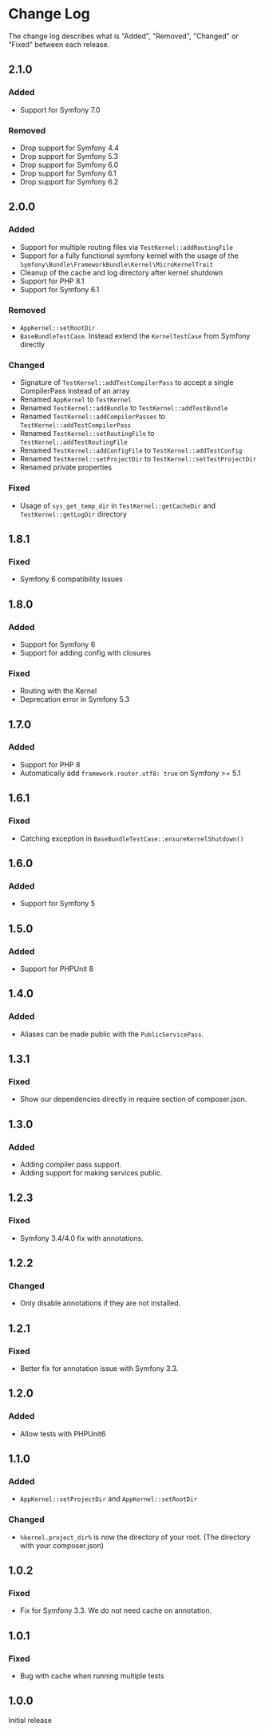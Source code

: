 # Change Log

The change log describes what is "Added", "Removed", "Changed" or "Fixed" between each release.

## 2.1.0

### Added

- Support for Symfony 7.0

### Removed

- Drop support for Symfony 4.4
- Drop support for Symfony 5.3
- Drop support for Symfony 6.0
- Drop support for Symfony 6.1
- Drop support for Symfony 6.2

## 2.0.0

### Added

- Support for multiple routing files via `TestKernel::addRoutingFile`
- Support for a fully functional symfony kernel with the usage of the `Symfony\Bundle\FrameworkBundle\Kernel\MicroKernelTrait`
- Cleanup of the cache and log directory after kernel shutdown
- Support for PHP 8.1
- Support for Symfony 6.1

### Removed

- `AppKernel::setRootDir`
- `BaseBundleTestCase`. Instead extend the `KernelTestCase` from Symfony directly

### Changed

- Signature of `TestKernel::addTestCompilerPass` to accept a single CompilerPass instead of an array
- Renamed `AppKernel` to `TestKernel`
- Renamed `TestKernel::addBundle` to `TestKernel::addTestBundle`
- Renamed `TestKernel::addCompilerPasses` to `TestKernel::addTestCompilerPass`
- Renamed `TestKernel::setRoutingFile` to `TestKernel::addTestRoutingFile`
- Renamed `TestKernel::addConfigFile` to `TestKernel::addTestConfig`
- Renamed `TestKernel::setProjectDir` to `TestKernel::setTestProjectDir`
- Renamed private properties

### Fixed

- Usage of `sys_get_temp_dir` in `TestKernel::getCacheDir` and `TestKernel::getLogDir` directory

## 1.8.1

### Fixed

- Symfony 6 compatibility issues

## 1.8.0

### Added

- Support for Symfony 6
- Support for adding config with closures

### Fixed

- Routing with the Kernel
- Deprecation error in Symfony 5.3

## 1.7.0

### Added

- Support for PHP 8
- Automatically add `framework.router.utf8: true` on Symfony >= 5.1

## 1.6.1

### Fixed

- Catching exception in `BaseBundleTestCase::ensureKernelShutdown()`

## 1.6.0

### Added

- Support for Symfony 5

## 1.5.0

### Added

- Support for PHPUnit 8

## 1.4.0

### Added

- Aliases can be made public with the `PublicServicePass`.

## 1.3.1

### Fixed

- Show our dependencies directly in require section of composer.json.

## 1.3.0

### Added

- Adding compiler pass support.
- Adding support for making services public.

## 1.2.3

### Fixed

- Symfony 3.4/4.0 fix with annotations.

## 1.2.2

### Changed

- Only disable annotations if they are not installed.

## 1.2.1

### Fixed

- Better fix for annotation issue with Symfony 3.3.

## 1.2.0

### Added

- Allow tests with PHPUnit6

## 1.1.0

### Added

- `AppKernel::setProjectDir` and `AppKernel::setRootDir`

### Changed

- `%kernel.project_dir%` is now the directory of your root. (The directory with your composer.json)

## 1.0.2

### Fixed

- Fix for Symfony 3.3. We do not need cache on annotation.

## 1.0.1

### Fixed

- Bug with cache when running multiple tests

## 1.0.0

Initial release
